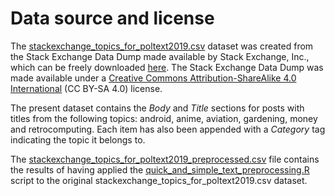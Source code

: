 # Data source and license
The <a href="https://github.com/zkpti/poltext2019-sparktutorial/blob/master/data/stackexchange_topics_for_poltext2019.csv">stackexchange_topics_for_poltext2019.csv</a> dataset was created from the Stack Exchange Data Dump made available by Stack Exchange, Inc., which can be freely downloaded <a href="https://archive.org/details/stackexchange">here</a>. The Stack Exchange Data Dump was made available under a <a href="https://creativecommons.org/licenses/by-sa/4.0/">Creative Commons Attribution-ShareAlike 4.0 International</a> (CC BY-SA 4.0) license.

The present dataset contains the <i>Body</i> and <i>Title</i> sections for posts with titles from the following topics: android, anime, aviation, gardening, money and retrocomputing. Each item has also been appended with a <i>Category</i> tag indicating the topic it belongs to.

The <a href="https://github.com/zkpti/poltext2019-sparktutorial/blob/master/data/stackexchange_topics_for_poltext2019_preprocessed.csv">stackexchange_topics_for_poltext2019_preprocessed.csv</a> file contains the results of having applied the <a href="https://github.com/zkpti/poltext2019-sparktutorial/blob/master/R_code/quick_and_simple_text_preprocessing.R">quick_and_simple_text_preprocessing.R</a> script to the original stackexchange_topics_for_poltext2019.csv dataset.
